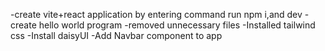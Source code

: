 -create vite+react application by entering command
 run npm i,and dev
-create hello world program
-removed unnecessary files
-Installed tailwind css
-Install daisyUI
-Add Navbar component to app